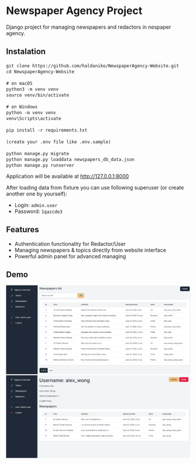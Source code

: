 # Newspaper Agency Project

Django project for managing newspapers and redactors in nespaper agency.

## Instalation

```
git clone https://github.com/haldaniko/NewspaperAgency-Website.git
cd NewspaperAgency-Website

# on macOS
python3 -m venv venv
source venv/bin/activate

# on Windows
python -m venv venv
venv\Scripts\activate

pip install -r requirements.txt

(create your .env file like .env.sample)

python manage.py migrate
python manage.py loaddata newspapers_db_data.json
python manage.py runserver
```

Application will be available at http://127.0.0.1:8000


After loading data from fixture you can use following superuser (or create another one by yourself):
  - Login: `admin.user`
  - Password: `1qazcde3`


## Features

* Authentication functionality for Redactor/User
* Managing newspapers & topics directly from website interface
* Powerful admin panel for advanced managing

## Demo
![Website Interface](demo1.png)
![Website Interface](demo2.png)
